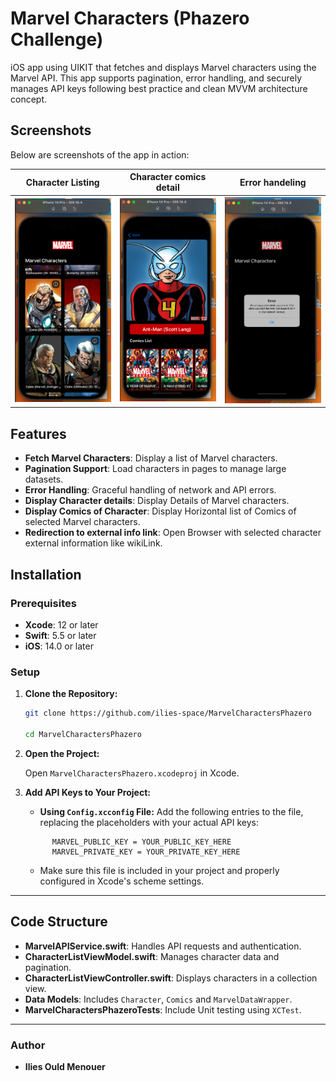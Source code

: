 # Marvel Characters (Phazero Challenge)

iOS app using UIKIT that fetches and displays Marvel characters using the Marvel API. This app supports pagination, error handling, and securely manages API keys following best practice and clean MVVM architecture concept.

## Screenshots

Below are screenshots of the app in action:

|         Character Listing         |      Character comics detail      |          Error handeling          |
| :-------------------------------: | :-------------------------------: | :-------------------------------: |
| <img src="demo/screenshot1.png"/> | <img src="demo/screenshot2.png"/> | <img src="demo/screenshot3.png"/> |

## Features

- **Fetch Marvel Characters**: Display a list of Marvel characters.
- **Pagination Support**: Load characters in pages to manage large datasets.
- **Error Handling**: Graceful handling of network and API errors.
- **Display Character details**: Display Details of Marvel characters.
- **Display Comics of Character**: Display Horizontal list of Comics of selected Marvel characters.
- **Redirection to external info link**: Open Browser with selected character external information like wikiLink.

## Installation

### Prerequisites

- **Xcode**: 12 or later
- **Swift**: 5.5 or later
- **iOS**: 14.0 or later

### Setup

1. **Clone the Repository:**

   ```bash
   git clone https://github.com/ilies-space/MarvelCharactersPhazero

   cd MarvelCharactersPhazero
   ```

2. **Open the Project:**

   Open `MarvelCharactersPhazero.xcodeproj` in Xcode.

3. **Add API Keys to Your Project:**

   - **Using `Config.xcconfig` File:**
     Add the following entries to the file, replacing the placeholders with your actual API keys:

   ```plaintext
         MARVEL_PUBLIC_KEY = YOUR_PUBLIC_KEY_HERE
         MARVEL_PRIVATE_KEY = YOUR_PRIVATE_KEY_HERE
   ```

   - Make sure this file is included in your project and properly configured in Xcode's scheme settings.

---

## Code Structure

- **MarvelAPIService.swift**: Handles API requests and authentication.
- **CharacterListViewModel.swift**: Manages character data and pagination.
- **CharacterListViewController.swift**: Displays characters in a collection view.
- **Data Models**: Includes `Character`, `Comics` and `MarvelDataWrapper`.
- **MarvelCharactersPhazeroTests**: Include Unit testing using `XCTest`.

---

### Author

- **Ilies Ould Menouer**
